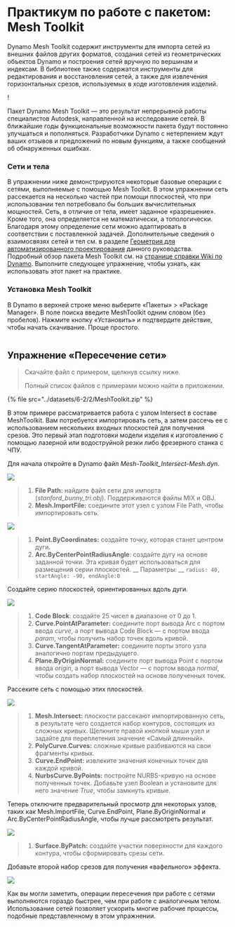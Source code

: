 # Практикум по работе с пакетом: Mesh Toolkit

Dynamo Mesh Toolkit содержит инструменты для импорта сетей из внешних файлов других форматов, создания сетей из геометрических объектов Dynamo и построения сетей вручную по вершинам и индексам. В библиотеке также содержатся инструменты для редактирования и восстановления сетей, а также для извлечения горизонтальных срезов, используемых в ходе изготовления изделий.

\![](<../images/6-2/2/meshToolkitcasestudy01 (2).jpg>)

Пакет Dynamo Mesh Toolkit — это результат непрерывной работы специалистов Autodesk, направленной на исследование сетей. В ближайшие годы функциональные возможности пакета будут постоянно улучшаться и пополняться. Разработчики Dynamo с нетерпением ждут ваших отзывов и предложений по новым функциям, а также сообщений об обнаруженных ошибках.

### Сети и тела

В упражнении ниже демонстрируются некоторые базовые операции с сетями, выполняемые с помощью Mesh Toolkit. В этом упражнении сеть рассекается на несколько частей при помощи плоскостей, что при использовании тел потребовало бы больших вычислительных мощностей. Сеть, в отличие от тела, имеет заданное «разрешение». Кроме того, она определяется не математически, а топологически. Благодаря этому определение сети можно адаптировать в соответствии с поставленной задачей. Дополнительные сведения о взаимосвязях сетей и тел см. в разделе [Геометрия для автоматизированного проектирования](../../5\_essential\_nodes\_and\_concepts/5-2\_geometry-for-computational-design/) данного руководства. Подробный обзор пакета Mesh Toolkit см. на [странице справки Wiki по Dynamo](https://github.com/DynamoDS/Dynamo/wiki/Dynamo-Mesh-Toolkit). Выполните следующее упражнение, чтобы узнать, как использовать этот пакет на практике.

### Установка Mesh Toolkit

В Dynamo в верхней строке меню выберите «Пакеты» > «Package Manager». В поле поиска введите MeshToolkit одним словом (без пробелов). Нажмите кнопку «Установить» и подтвердите действие, чтобы начать скачивание. Проще простого.

<figure><img src="../../.gitbook/assets/install-mesh-toolkit.png" alt=""><figcaption></figcaption></figure>

## Упражнение «Пересечение сети»

> Скачайте файл с примером, щелкнув ссылку ниже.
>
> Полный список файлов с примерами можно найти в приложении.

{% file src="../datasets/6-2/2/MeshToolkit.zip" %}

В этом примере рассматривается работа с узлом Intersect в составе MeshToolkit. Вам потребуется импортировать сеть, а затем рассечь ее с использованием нескольких входных плоскостей для получения срезов. Это первый этап подготовки модели изделия к изготовлению с помощью лазерной или водоструйной резки либо фрезерного станка с ЧПУ.

Для начала откройте в Dynamo файл _Mesh-Toolkit_Intersect-Mesh.dyn_.

![](../images/6-2/2/meshToolkitcasestudy-exercise01.jpg)

> 1. **File Path:** найдите файл сети для импорта (_stanford_bunny_tri.obj_). Поддерживаются файлы MIX и OBJ.
> 2. **Mesh.ImportFile:** соедините этот узел с узлом File Path, чтобы импортировать сеть.

![](../images/6-2/2/meshToolkitcasestudy-exercise02.jpg)

> 1. **Point.ByCoordinates:** создайте точку, которая станет центром дуги.
> 2. **Arc.ByCenterPointRadiusAngle**: создайте дугу на основе заданной точки. Эта кривая будет использоваться для размещения серии плоскостей. __ Параметры: __ `radius: 40, startAngle: -90, endAngle:0`

Создайте серию плоскостей, ориентированных вдоль дуги.

![](../images/6-2/2/meshToolkitcasestudy-exercise03.jpg)

> 1. **Code Block**: создайте 25 чисел в диапазоне от 0 до 1.
> 2. **Curve.PointAtParameter:** соедините порт вывода Arc с портом ввода _curve_, а порт вывода Code Block — с портом ввода _param_, чтобы получить набор точек вдоль кривой.
> 3. **Curve.TangentAtParameter:** соедините порты этого узла аналогично портам предыдущего.
> 4. **Plane.ByOriginNormal:** соедините порт вывода Point с портом ввода _origin_, а порт вывода Vector — с портом ввода _normal_, чтобы создать набор плоскостей на основе полученных точек.

Рассеките сеть с помощью этих плоскостей.

![](../images/6-2/2/meshToolkitcasestudy-exercise04.jpg)

> 1. **Mesh.Intersect:** плоскости рассекают импортированную сеть, в результате чего создается набор контуров, состоящих из сложных кривых. Щелкните правой кнопкой мыши узел и задайте для переплетения значение «Самый длинный».
> 2. **PolyCurve.Curves:** сложные кривые разбиваются на свои фрагменты кривых.
> 3. **Curve.EndPoint:** извлеките значения конечных точек для каждой кривой.
> 4. **NurbsCurve.ByPoints:** постройте NURBS-кривую на основе полученных точек. Добавьте узел Boolean и установите для него значение _True_, чтобы замкнуть кривые.

Теперь отключите предварительный просмотр для некоторых узлов, таких как Mesh.ImportFile, Curve.EndPoint, Plane.ByOriginNormal и Arc.ByCenterPointRadiusAngle, чтобы лучше рассмотреть результат.

![](../images/6-2/2/meshToolkitcasestudy-exercise05.jpg)

> 1. **Surface.ByPatch:** создайте участки поверхности для каждого контура, чтобы сформировать срезы сети.

Добавьте второй набор срезов для получения «вафельного» эффекта.

![](../images/6-2/2/meshToolkitcasestudy-exercise06.jpg)

Как вы могли заметить, операции пересечения при работе с сетями выполняются гораздо быстрее, чем при работе с аналогичным телом. Использование сетей позволяет ускорить многие рабочие процессы, подобные представленному в этом упражнении.
